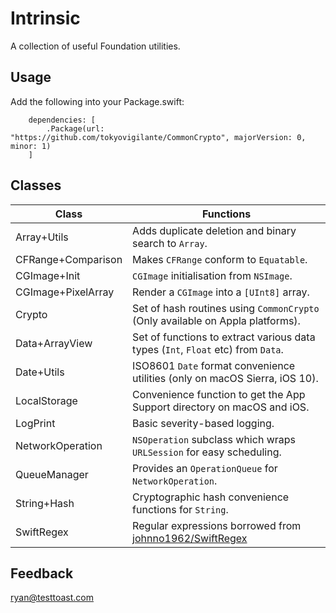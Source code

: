 Intrinsic
==========

A collection of useful Foundation utilities.


Usage
-----

Add the following into your Package.swift:

```
    dependencies: [
    	.Package(url: "https://github.com/tokyovigilante/CommonCrypto", majorVersion: 0, minor: 1)
    ]
```

Classes
-------

Class | Functions
----- | ---------
Array+Utils 		| Adds duplicate deletion and binary search to `Array`.
CFRange+Comparison 	| Makes `CFRange` conform to `Equatable`.
CGImage+Init 		| `CGImage` initialisation from `NSImage`.
CGImage+PixelArray	| Render a `CGImage` into a `[UInt8]` array.
Crypto				| Set of hash routines using `CommonCrypto` (Only available on Appla platforms).
Data+ArrayView		| Set of functions to extract various data types (`Int`, `Float` etc) from `Data`.
Date+Utils 			| ISO8601 `Date` format convenience utilities (only on macOS Sierra, iOS 10).
LocalStorage		| Convenience function to get the App Support directory on macOS and iOS.
LogPrint			| Basic severity-based logging.
NetworkOperation	| `NSOperation` subclass which wraps `URLSession` for easy scheduling.
QueueManager		| Provides an `OperationQueue` for `NetworkOperation`.
String+Hash			| Cryptographic hash convenience functions for `String`.
SwiftRegex			| Regular expressions borrowed from [johnno1962/SwiftRegex](https://github.com/johnno1962/SwiftRegex)

Feedback
--------

ryan@testtoast.com



